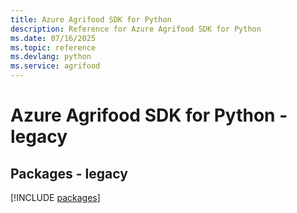 ```yaml
---
title: Azure Agrifood SDK for Python
description: Reference for Azure Agrifood SDK for Python
ms.date: 07/16/2025
ms.topic: reference
ms.devlang: python
ms.service: agrifood
---
```

# Azure Agrifood SDK for Python - legacy
## Packages - legacy
[!INCLUDE [packages](agrifood-index.md)]